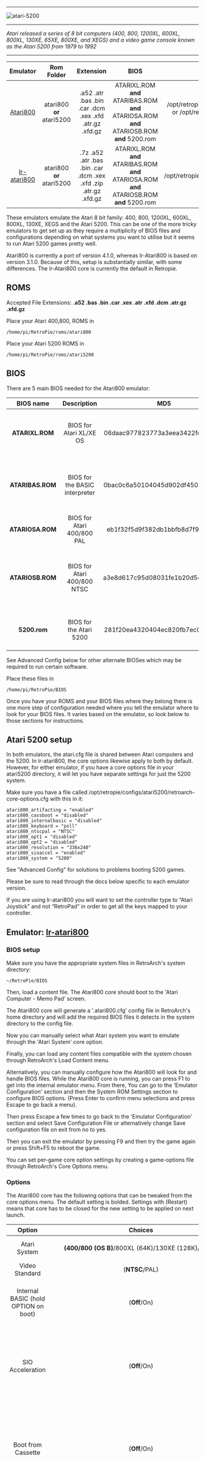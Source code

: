 ***
![atari-5200](https://cloud.githubusercontent.com/assets/10035308/12190121/2678efca-b582-11e5-954a-de6945b5f54e.png)
***
_Atari released a series of 8 bit computers (400, 800, 1200XL, 600XL, 800XL, 130XE, 65XE, 800XE, and XEGS) and a video game console known as the Atari 5200 from 1979 to 1992_
***

| Emulator | Rom Folder | Extension | BIOS |  Controller Config |
| :---: | :---: | :---: | :---: | :---: |
| [Atari800](https://atari800.github.io/)  | atari800 **or** atari5200  | .a52 .atr .bas .bin .car .dcm .xex .xfd .atr.gz .xfd.gz | ATARIXL.ROM **and** ATARIBAS.ROM **and** ATARIOSA.ROM **and** ATARIOSB.ROM **and** 5200.rom | /opt/retropie/configs/atari800/atari800.cfg or /opt/retropie/configs/atari800.cfg on older releases|
| [lr-atari800](https://github.com/libretro/libretro-atari800)  | atari800 **or** atari5200  | .7z .a52 .atr .bas .bin .car .dcm .xex .xfd .zip .atr.gz .xfd.gz | ATARIXL.ROM **and** ATARIBAS.ROM **and** ATARIOSA.ROM **and** ATARIOSB.ROM **and** 5200.rom | /opt/retropie/configs/atari5200/retroarch.cfg |

These emulators emulate the Atari 8 bit family: 400, 800, 1200XL, 600XL, 800XL, 130XE, XEGS and the Atari 5200. This can be one of the more tricky emulators to get set up as they require a multiplicity of BIOS files and configurations depending on what systems you want to utilise but it seems to run Atari 5200 games pretty well.

Atari800 is currently a port of version 4.1.0, whereas lr-Atari800 is based on version 3.1.0. Because of this, setup is substantially similar, with some differences. The lr-Atari800 core is currently the default in Retropie.

## ROMS
Accepted File Extensions: **.a52 .bas .bin .car .xex .atr .xfd .dcm .atr.gz .xfd.gz**

Place your Atari 400,800, ROMS in
```shell
/home/pi/RetroPie/roms/atari800
```

Place your Atari 5200 ROMS in
```shell
/home/pi/RetroPie/roms/atari5200
```

## BIOS
There are 5 main BIOS needed for the Atari800 emulator:

| BIOS name | Description | MD5 | CRC32 | Notes |
| :---: | :---: | :---: | :---: |  :---: |
|**ATARIXL.ROM** | BIOS for Atari XL/XE OS | 06daac977823773a3eea3422fd26a703 | 0x1f9cd270 | Version BB01R2 OS from Atari 800XL and early Atari 65XE/130XE |
|**ATARIBAS.ROM** | BIOS for the BASIC interpreter | 0bac0c6a50104045d902df4503a4c30b | 0x7d684184 | Basic Rev. C, Atari BASIC from 800XL and all Atari XE/XEGS, also sold on cartridge |
|**ATARIOSA.ROM** | BIOS for Atari 400/800 PAL | eb1f32f5d9f382db1bbfb8d7f9cb343a| 0x72b3fed4 | OS A from PAL Atari 400/800 |
|**ATARIOSB.ROM** | BIOS for Atari 400/800 NTSC | a3e8d617c95d08031fe1b20d541434b2 | 0x3e28a1fe | PCXFormer hack ROM, based on LINBUG version; a bugfixed NTSC OS B for 400/800 |
|**5200.rom** | BIOS for the Atari 5200 | 281f20ea4320404ec820fb7ec0693b38 |0x4248d3e3 | Original (not Rev. A) BIOS from 4-port and early 2-port 5200 |

See Advanced Config below for other alternate BIOSes which may be required to run certain software.

Place these files in
```shell
/home/pi/RetroPie/BIOS
```
Once you have your ROMS and your BIOS files where they belong there is one more step of configuration needed where you tell the emulator where to look for your BIOS files. It varies based on the emulator, so look below to those sections for instructions.

## Atari 5200 setup
In both emulators, the atari.cfg file is shared between Atari computers and the 5200. In lr-atari800, the core options likewise apply to both by default. However, for either emulator, if you have a core options file in your atari5200 directory, it will let you have separate settings for just the 5200 system.

Make sure you have a file called /opt/retropie/configs/atari5200/retroarch-core-options.cfg with this in it:

```shell
atari800_artifacting = "enabled"
atari800_cassboot = "disabled"
atari800_internalbasic = "disabled"
atari800_keyboard = "poll"
atari800_ntscpal = "NTSC"
atari800_opt1 = "disabled"
atari800_opt2 = "disabled"
atari800_resolution = "336x240"
atari800_sioaccel = "enabled"
atari800_system = "5200"
```
See "Advanced Config" for solutions to problems booting 5200 games.

Please be sure to read through the docs below specific to each emulator version. 

If you are using lr-atari800 you will want to set the controller type to “Atari Joystick” and not “RetroPad” in order to get all the keys mapped to your controller.

## Emulator: [lr-atari800](https://github.com/libretro/libretro-atari800)

### BIOS setup
Make sure you have the appropriate system files in RetroArch's system directory:

```shell
~/RetroPie/BIOS
```

Then, load a content file. The Atari800 core should boot to the 'Atari Computer - Memo Pad' screen.

The Atari800 core will generate a '.atari800.cfg' config file in RetroArch's home directory and will add the required BIOS files it detects in the system directory to the config file.

Now you can manually select what Atari system you want to emulate through the 'Atari System' core option.

Finally, you can load any content files compatible with the system chosen through RetroArch's Load Content menu.

Alternatively, you can manually configure how the Atari800 will look for and handle BIOS files. While the Atari800 core is running, you can press F1 to get into the internal emulator menu. From there, You can go to the 'Emulator Configuration' section and then the System ROM Settings section to configure BIOS options. (Press Enter to confirm menu selections and press Escape to go back a menu).

Then press Escape a few times to go back to the 'Emulator Configuration' section and select Save Configuration File or alternatively change Save configuration file on exit from no to yes.

Then you can exit the emulator by pressing F9 and then try the game again or press Shift+F5 to reboot the game.

You can set per-game core option settings by creating a game-options file through RetroArch's Core Options menu.

### Options

The Atari800 core has the following options that can be tweaked from the core options menu. The default setting is bolded. Settings with (Restart) means that core has to be closed for the new setting to be applied on next launch.

| Option | Choices | Description |
| :---: | :---: | :---: |
| Atari System | **(400/800 (OS B)**/800XL (64K)/130XE (128K)/5200) | Choose what Atari System to emulate. |
| Video Standard | (**NTSC**/PAL) |  |
| Internal BASIC (hold OPTION on boot)  | (**Off**/On) | Whether to launch with BASIC enabled. Most games want this off. |
| SIO Acceleration | (**Off**/On) | Speeds up emulation during file loading. You probably want this on but a few games will fail to load with it on. |
| Boot from Cassette | (**Off**/On) | Causes a .CAS file to serve as the boot drive instead of the normal precedence (Cartridge first if present, then Disk) |
| Hi-Res Artifacting | (**Off**/On) | Enables artificial color filters in high-res mode to mimic actual hardware. See Advanced Config for more | 
| Autodetect A5200 CartType |  (**Off**/On) | There are many kinds of 5200 carts. This attempts to determine what sort a file is automatically. It often fails. See Advanced Config for more. |
| Joy hack A5200 for Robotron | (**Off**/On) | Treats the second analog stick on a modern controller as joystick 2 |
| Internal resolution | (**336x240**/320x240/384x240/384x272/384x288/400x300) | Enables alternate resolutions. Note that most software actually runs in 320x192 and the rest is overscan. |
| Retroarch Keyboard type | (**poll**/callback) | Default is poll for performance. |

### Controllers
**Device types**

The Atari800 core supports the following device type(s) in the controls menu, bolded device types are the default for the specified user(s):

**User 1 - 2 device types**

    None - Input disabled.
    RetroPad - Joypad - Don't use this, switch to ATARI Joystick for joypad usage.
    ATARI Joystick - Joypad
    ATARI Keyboard - Keyboard - For keyboard usage

**Controller tables**

_Joypad and analog device type table_

If your controller is set to “Atari Joystick” you will have the following mappings:

| User 1 Remap descriptors | RetroPad Inputs | ATARI Joystick |
| :---: | :---: | :---: |
| B | |KEY RETURN | 
| Y| | Virtual keyboard ON/OFF | 
| Select | | Select key |
| Start| | Start key |
| Up | | Up |
| Down | | Down |
| Left | | Left |
| Right | | Right |
| A |  | Joystick button and Return key in emulator menu | 
| X |  | Atari 5200 second button and ESC key in emulator menu |
| L | | Option key |
| R | | Open emulator menu |
| L2 | | Space key |
| R2 | | ESC key |

_Keyboard device type table_

See the section below for Atari800 keyboard controls, they are the same.

### Known issues with lr-atari800

* NTSC filters do not work.
* "New artifacts" do not render properly.
* Sliders for adjusting anything in the menus do not work correctly. Adjust these values by editing the config file.
* The SHIFT and CTRL keys do not work when typing, including when used from the virtual keyboard.
* Analog stick implementation for several Atari 5200 games is broken (Gorf, Missile Command, etc)

Note that any option settable in the RGUI will override the atari.cfg config file. Numerous options are only settable via the emulator menu.

## Emulator: [Atari800](https://atari800.github.io/)

### BIOS setup

Navigate to either the Atari 800 or Atari 5200 system on emulationstation and choose a game. Either a screen will open up with a bunch of different cartridge options, or the game will crash. If you are playing a 5200 game then choose a 5200 cartridge option (Option #5 seems to work). You will then get a warning telling you that it needs a real Atari OS. (You need to legally own the 5200 hardware to have the BIOS). Then press F1 to open the menu and navigate down to "Emulator Configuration" and press enter. Then navigate down to System ROM Settings and then press Enter (Quick hint: use the escape button to go back up a step in the GUI).

The easiest option is to just select "Find ROM images in a directory" then navigate into the BIOS directory and press the space bar. If you have the right files and file names it should automatically place the BIOS files where they belong. 

Alternatively you can configure them manually:

**For 400/800:**
```     
 Custom OS ROM: select ATARIOSB.ROM in /home/pi/RetroPie/BIOS/ATARIOSB.ROM
      
 ROM_OS_A_PAL=  select ATARIOSA.ROM in /home/pi/RetroPie/BIOS/ATARIOSA.ROM
```
**For XL/XE:**
```     
 BBO1 REV. 2: select ATARIXL.ROM in /home/pi/RetroPie/BIOS/ATARIXL.ROM
```
**For 5200:**
```     
 Original: Select atari5200.rom in /home/pi/RetroPie/BIOS/5200.rom
```
**For BASIC:**
```      
Rev. C:  Select ATARIBAS.ROM in /home/pi/RetroPie/BIOS/ATARIBAS.ROM 
```
Then press escape a few times to go back to the "Emulator Settings" and select Save Configuration File or alternatively change Save configuration file on exit from no to yes.

Then you can exit the emulator by pressing F9 and then try the game again or press shift+F5 to reboot the game.

If you can't seem to make it work that way, once you have tried to start a game and use F9 to exit the emulator a file called .atari800.cfg will be created in the /home/pi directory.

This is a verified working .atari800.cfg file     
```shell
Atari 800 Emulator, Version 3.1.0
ROM_OS_A_NTSC=
ROM_OS_A_PAL=/home/pi/RetroPie/BIOS/ATARIOSA.ROM
ROM_OS_B_NTSC=
ROM_OS_AA00R10=
ROM_OS_AA00R11=
ROM_OS_BB00R1=
ROM_OS_BB01R2=/home/pi/RetroPie/BIOS/ATARIXL.ROM
ROM_OS_BB02R3=
ROM_OS_BB02R3V4=
ROM_OS_CC01R4=
ROM_OS_BB01R3=
ROM_OS_BB01R4=
ROM_OS_BB01R59=
ROM_OS_BB01R59A=
ROM_5200=/home/pi/RetroPie/BIOS/5200.rom
ROM_5200_A=
ROM_BASIC_A=
ROM_BASIC_B=
ROM_BASIC_C=/home/pi/RetroPie/BIOS/ATARIBAS.ROM
ROM_XEGAME=
ROM_400/800_CUSTOM=/home/pi/RetroPie/BIOS/ATARIOSB.ROM
ROM_XL/XE_CUSTOM=
ROM_5200_CUSTOM=
ROM_BASIC_CUSTOM=
ROM_XEGAME_CUSTOM=
OS_400/800_VERSION=AUTO
OS_XL/XE_VERSION=AUTO
OS_5200_VERSION=AUTO
BASIC_VERSION=AUTO
XEGS_GAME_VERSION=AUTO
H1_DIR=
H2_DIR=
H3_DIR=
H4_DIR=
HD_READ_ONLY=1
PRINT_COMMAND=lpr %s
SCREEN_REFRESH_RATIO=1
MACHINE_TYPE=Atari XL/XE
RAM_SIZE=64
DEFAULT_TV_MODE=PAL
MOSAIC_RAM_NUM_BANKS=0
AXLON_RAM_NUM_BANKS=0
ENABLE_MAPRAM=0
DISABLE_BASIC=1
ENABLE_SIO_PATCH=1
ENABLE_H_PATCH=1
ENABLE_P_PATCH=1
ENABLE_NEW_POKEY=1
STEREO_POKEY=0
SPEAKER_SOUND=1
BUILTIN_BASIC=0
KEYBOARD_LEDS=0
F_KEYS=0
BUILTIN_GAME=0
KEYBOARD_DETACHED=0
1200XL_JUMPER=0
CFG_SAVE_ON_EXIT=1
MIO_ROM=
BLACK_BOX_ROM=
XLD_D_ROM=
XLD_V_ROM=
CARTRIDGE_FILENAME=
CARTRIDGE_TYPE=0
CARTRIDGE_PIGGYBACK_FILENAME=
CARTRIDGE_PIGGYBACK_TYPE=0
CARTRIDGE_AUTOREBOOT=1
CASSETTE_FILENAME=
CASSETTE_LOADED=0
CASSETTE_WRITE_PROTECT=0
RTIME=1
COLOURS_NTSC_SATURATION=0
COLOURS_NTSC_CONTRAST=0
COLOURS_NTSC_BRIGHTNESS=0
COLOURS_NTSC_GAMMA=0.3
COLOURS_NTSC_HUE=0
COLOURS_NTSC_GTIA_DELAY=26.8
COLOURS_NTSC_EXTERNAL_PALETTE=
COLOURS_NTSC_EXTERNAL_PALETTE_LOADED=0
COLOURS_NTSC_ADJUST_EXTERNAL_PALETTE=0
COLOURS_PAL_SATURATION=0
COLOURS_PAL_CONTRAST=0
COLOURS_PAL_BRIGHTNESS=0
COLOURS_PAL_GAMMA=0.3
COLOURS_PAL_HUE=0
COLOURS_PAL_GTIA_DELAY=23.2
COLOURS_PAL_EXTERNAL_PALETTE=
COLOURS_PAL_EXTERNAL_PALETTE_LOADED=0
COLOURS_PAL_ADJUST_EXTERNAL_PALETTE=0
ARTIFACT_NTSC=NONE
ARTIFACT_PAL=NONE
ARTIFACT_NTSC_MODE=0
SCREEN_SHOW_SPEED=0
SCREEN_SHOW_IO_ACTIVITY=1
SCREEN_SHOW_IO_COUNTER=0
SCREEN_SHOW_1200XL_LEDS=1
SOUND_ENABLED=1
SOUND_RATE=44100
SOUND_BITS=16
SOUND_FRAG_FRAMES=0
SOUND_LATENCY=20
VIDEO_FILTERING=1
VIDEO_ZOOM=1.00
SDL_JOY_0_ENABLED=1
SDL_JOY_0_LEFT=260
SDL_JOY_0_RIGHT=262
SDL_JOY_0_UP=264
SDL_JOY_0_DOWN=261
SDL_JOY_0_TRIGGER=305
SDL_JOY_1_ENABLED=0
SDL_JOY_1_LEFT=97
SDL_JOY_1_RIGHT=100
SDL_JOY_1_UP=119
SDL_JOY_1_DOWN=115
SDL_JOY_1_TRIGGER=306
```
### Controls
```shell
F1 Built in user interface
F2 Option key
F3 Select key
F4 Start key
F5 Reset key ("warm reset")
Shift+F5 Reboot ("cold reset")
F6 Help key (XL/XE only)
F7 Break key
F8 Enter monitor
F9 Exit emulator
F10 Save screenshot
Shift+F10 Save interlaced screenshot
Alt+R Run Atari program
Alt+D Disk management
Alt+C Cartridge management
Alt+Y Select system
Alt+O Sound settings
Alt+W Sound recording start/stop
Alt+S Save state file
Alt+L Load state file
Alt+A About the emulator
```
### Quick Tips for Gameplay:
```shell
Start Game: F4
Up: up or numpad 8
Down: down or numpad 2
Right: right or numpad 6
Left: left or numpad 4
Fire: RCTRL
Exit Emulator: F9
```
## Troubleshooting

* If it freezes up on you on the cartridge screen then try rebooting your pi and try again. If it keeps failing you either have the wrong BIOS, your ROM isn't compatible, or you chose the wrong cartridge option.

### Typical file formats

* **.atr**: an Atari disk image. Typically needs BASIC disabled. You load these from the gamelist, basically you boot the Atari with this in the drive.
* **.dcm** and **.xfd** are two other disk formats that lr-atari800 can read.
* **.cas** is an Atari cassette image. It's not listed on the Retropie page, but I'd be surprised if the emu couldn't load it. You can actually boot from a cassette.
* **.rom** and **.bin** are typically cartridges. Note that you can have a disk in the drive AND a cart in the cartridge slot at the same time. Carts always take precedence over disks. Also note that these formats are not the same as a .car file because they usually don't need header information.
* **.a52** and **.car** are typically Atari 5200 cartridges, but you can find .car Atari 8 bit carts as well. These usually have header information, because there are over a dozen cart formats with added banks of memory, etc. See "5200" above for how to convert a cart to a bin and back in order to put the right header info on the cart.
* **.bin** and **.xex** are executables. You may also see .com. These are just binary executables, but not entire disk images. You can load these from the gamelist, or from the Disk Operating System, which on an Atari was a menu. Boot a disk with DOS on it (and there were like a dozen different DOSes you could use, often with incompatible disk formats) and you can use the menu to launch the executable. Game compilation disk images often have collections of these.
* **.bas** is a BASIC file. You cannot run these directly from the gamelist. You have to load them from disk while in BASIC (use LOAD "D:FILENAME.EXT" and once it loads, type RUN.) Many games consist of a disk image with DOS (a directory listing of the disk contents will show DOS.SYS and DUP.SYS), a BASIC program, and a little executable named AUTORUN.SYS. This basically makes the disk bootable and runs the .BAS program directly. These end up being .atr images that require BASIC.

[See here for an exhaustive list of Atari formats.](http://www.atarimania.com/faq-atari-400-800-xl-xe-what-file-formats-for-entire-disks-tapes-cartridges-are-there_106.html)

Note that the emulators let you fully manipulate disks! You can accidentally reformat your rom, and it will look the same from the outside. Many games require you to have a blank disk to save player state on. Don't mess up and save your player file over the game! Similarly, quite a lot of "player disks" and "scenario disks" and the like out there actually have people's saved games on them.

## Advanced Config

### BASIC and games
The Atari 400 and 800 systems ran a Memo Pad when you turned the machine on without loading a program or having a cartridge inserted. The BASIC cart was packed into the box. All the XL and XE models came with BASIC built into the machine. This meant that when booting the system, you had to tell the machine "the BASIC cart isn't actually plugged in" whenever you wanted to load anything else. This was accomplished by holding down the Option key while booting. If you didn't load anything, you ended up instead in a self-test mode. Lastly, carts always disabled BASIC automatically.

    400/800 with BASIC: Blue screen with READY. This is BASIC.
    400/800 with cart: the cart.
    400/800 without BASIC: Memo Pad.
    400/800 with .atr or .bin or .xex etc: the program
    XL/XE with BASIC: Blue screen with READY.
    XL/XE without BASIC: Self-test.
    XL/XE with cart: the cart.
    XL/XE with .atr or .bin or .xex: likely a crash
    XL/XE with .atr or .bin or .xex and BASIC disabled: the program
    5200 without cart: nothing but Atari logo.
    5200 with cart: the game.

Most games you will find for the Atari are machine language, and require that BASIC be disabled. See [this thread](https://retropie.org.uk/forum/topic/22392/lr-atari800-5200-artifacting-basic-and-other-guidance)

### Booting Atari 5200 cartridges

Often when you boot an Atari 5200 game, it gets stuck at the Atari logo, or just crashes, or it asks you to specify a cart type. There's a bunch of kinds, and they all have to do with how much memory was embedded in the cart, and how many chips that memory was using, and what order the banks were in, etc. There is supposed to be a header on the cart that tells the machine how to interpret it, but lots of cart dumps don't have the header.

The emulator, though, has the facility to create carts, and this can add the missing header back in. Then you'll never see this menu again. Do this by going to the emulator menu (F1), Cartridge Management, Extract ROM from cartridge, save it, then Create Cartridge from ROM image, and select the file you just created. You will be asked which cart type to use. A handy list gathered by forum members is here: [https://retropie.org.uk/forum/topic/16556/cartridge-type-code-list-for-atari-5200-games](https://retropie.org.uk/forum/topic/16556/cartridge-type-code-list-for-atari-5200-games). Be sure to test after making your choice; if it doesn't work, just try another one. Go through the entire 5200 library (it's not that big!) and you'll never get the choose cart menu again. Be sure to have a backup of all your 5200 roms, of course.

### Missile Command and Gorf on the 5200
Don't expect Missile Command, Gorf, and other games that use analog absolute position to work correctly with your controller. Both emulators mimic this analog controls using a mouse, and this may not work well in either core.

### Artifacting
High resolution graphics mode on Atari 8-bits was a one-color, two luminance mode. You could have one color for the background, and the same color at a different brightness for the pixels drawn. However, similar to the Apple II, the Atari supported what is called _artifacting_. This is a literal "artifact," a graphical glitch, caused by the way the chroma circuits in the original hardware worked.

If artifacting is turned off, many games which ought to be in color will appear in black and white. Among them are games like Lode Runner, Drol, A.E., most pinball games, and many others.

On the other hand, because of the way artifacting is implemented in the emulators, turning it on for all games will make text harder to read and many graphics not look crisp in games that no hi-res mode.

See [this thread](https://retropie.org.uk/forum/topic/22392/lr-atari800-5200-artifacting-basic-and-other-guidance/4) for an exhaustive discussion of artifacting with many screenshot examples.

**Atari 800**

To get the best artifacting results, press F1 for the emulator menu. Go to Display Settings. Select "Full NTSC filter" for the artifacting. Under NTSC filter settings, set Burst Mode at one of -1, -0.5, 0.5, or 1 (or adjust to taste).

**lr-atari800**

NTSC filters do not work in this emulator. Retroarch will default to "Old artifacts." No other choices will render correctly, but you can use the F1 menu to switch between four different versions of artifacts which will give different colors. As a rule of thumb, you'll find that most games are either mode 1 or GTIA. 

### Automatic handling of BASIC games and artifacting
If you are using lr-atari800, there is a runcommand-onstart script that will

* Automatically launch PAL games in PAL.
* Automatically enable BASIC for games that require it.
* Let you choose from the four NTSC artifacting modes at the runcommand menu by setting an emulator for a specific rom.

See the script [in this thread.](https://retropie.org.uk/forum/topic/22392/lr-atari800-5200-artifacting-basic-and-other-guidance/9)

### Other BIOSes and BASIC versions

While the five BIOS files listed above will deal with 99% of the software you likely want to run, both versions of the emulator support many alternate versions, some of which permit loading software that would otherwise crash or run in graphically distorted form.

The following table gives the other BIOS checksums accepted by the emulators. These can be manually set in

```shell
/opt/retropie/configs/atari800/atari.cfg
```

which is also symlinked from

```shell
~/.atari.cfg
```
by adding the full path to the relevant line. Alternatively, you can use the emulator's internal menu. In lr-atari800, this can be reached via F1 or the R button; in Atari800 you can reach it via F1. Navigate to _Emulator Configuration > System ROM Settings_. Place all the BIOS files in

```shell
~/RetroPie/BIOS
```

and select _Find ROM Images in a Directory_. The emulator will find all BIOS files that match these, regardless of their filename. (Info drawn from [Peter Dell's Atari ROM Checker website](http://www.wudsn.com/productions/atari800/atariromchecker/help/AtariROMChecker.html)).

| BIOS version | MD5 | CRC | Notes |
| :---: | :---: | :---: | :---: |
| ROM_OS_A_NTSC | a3c1585b5d19719f8acfa2b093bea75f | 0x4248d3e3 | OS from early NTSC Atari 400/800 |
| ROM_OS_A_PAL | eb1f32f5d9f382db1bbfb8d7f9cb343a | 0x72b3fed4 | OS from PAL Atari 400/800 |
| ROM_OS_B_NTSC | 4177f386a3bac989a981d3fe3388cb6c | 0x0e86d61d | late NTSC Atari 400/800, LINBUG version with incorrect checksums |
| **or** | f5b246fa5237b44c41c6c831ccf18a2d | 0xf28bc97d | Corrected LINBUG version with correct checksums |
| ROM_OS_AA00R10 | e3e8c74bfe1dcd6b56af50bd9a82dc15 | 0xc5c11546 | NTSC & PAL OS from Atari 1200XL |
| ROM_OS_AA00R11 | eacb8069c45e2ec4e0a19978bf2fc334 | 0x1a1d7b1b | NTSC & PAL OS from Atari 1200XL |
| ROM_OS_BB00R1 | 9aea45e724d2588fbbeda658c7dc53ee | 0x643bcc98 | NTSC & PAL 600XL |
| ROM_OS_BB01R2 | 06daac977823773a3eea3422fd26a703 | 0x1f9cd270 | NTSC & PAL 800XL/65XE/130XE |
| ROM_OS_BB02R3 | 2dbc73da0d34994d1e2e62e22eb49224 | 0x4149fd2c | OS from Atari 1450XLD prototype, known as OSR3V2-416.BIN |
| ROM_OS_BB02R3V4 | 9f5449c881475a5cca40849c743205f8 | 0xd425a9cf | OS from Atari 1450XLD prototype, known as OS1450.128 and 1450R3VX.ROM |
| ROM_OS_CC01R4 | 65020266380e33cce50ebf8b9d91122a | 0x0e000b99 | Potential Production ROM, compiled from sources by Tomasz Krasuski on 2014-05-31 |
| ROM_OS_BB01R3 | 54e704558a6aedfc45cebf8f8ac9c312 | 0x29f133f7 | NTSC & PAL OS from late Atari 65XE/130XE | 
| ROM_OS_BB01R4 | b7a2a04677d34f069eeb643d5238bf86 | 0x1eaf4002 | NTSC/PAL XEGS |
| ROM_OS_BB01R59 | d467f55fb7643553b69b34bf7e805b7d | 0x45f47988 | Arabic Atari XEGS |
| ROM_OS_BB01R59A | 69396860e53f58d798421d06d766c3ba | 0xf0a236d3 | Arabic Atari 65XE |
| ROM_XEGAME | d7eb37aec6960cba36bc500e0e5d00bc | 0xbdca01fb | Missile Command, built-in version from Atari XEGS |

In addition, custom BIOSes can also be loaded; in fact, the default recommendation for an OS B BIOS is actually a hacked version from the PCXFormer emulator.

| BIOS version | MD5 | CRC | Notes |
| :---: | :---: | :---: | :---: |
| ROM_400/800_CUSTOM | a3e8d617c95d08031fe1b20d541434b2 | 0x3e28a1fe | NTSC PCXFormer hack ROM, based on LINBUG version |
| | 7e5e4ce9508edef684ebe2c5a0e6f0d3 | 0x0ffce3cb | NTSC Corrected PCXFormer hack ROM with correct checksums | 

There are three different versions of BASIC. Some BASIC software requires OS A and Rev. A BASIC; this is usually noted in the filename as [OSa]. The vast majority of the time, you will want Rev. C.

| BIOS version | MD5 | CRC | Notes |
| :---: | :---: | :---: | :---: |
| ROM_BASIC_A | a4dc52536d526ecc51ea857b9fa2b90f | 0x4bec4de2 | Atari BASIC sold on cartridge for the 400/800 | 
| ROM_BASIC_B | 04ea6a4e386601445ca5bfc8e37fb620 | 0xf0202fb3 | Atari BASIC from Atari 600XL/early Atari 800XL, also sold on cartridge | 
| ROM_BASIC_C | 0bac0c6a50104045d902df4503a4c30b | 0x7d684184 | Atari BASIC from 800XL and all Atari XE/XEGS, also sold on cartridge |

There are two possible BIOSes for the Atari 5200.

| BIOS version | MD5 | CRC | Notes |
| :---: | :---: | :---: | :---: |
| ROM_5200 | 281f20ea4320404ec820fb7ec0693b38 | 0x4248d3e3 | BIOS from 4-port and early 2-port 5200 |
| ROM_5200_A | ee7b85f5ca384dcb1f284946f3c12ac4 | 0xc2ba2613 | BIOS from late 2-port 5200 |

In Atari800, you can select which of these to boot into using command line switches.

```shell
-osa_rom <filename>   Use specified OS/A ROM image
-osb_rom <filename>   Use specified OS/B ROM image
-xlxe_rom <filename>  Use specified XL/XE OS ROM image
-5200_rom <filename>  Use specified 5200 OS ROM image
-basic_rom <filename> Use specified Atari BASIC ROM image

-800-rev auto|a-ntsc|a-pal|b-ntsc|custom              Select OS revision for Atari 400/800
-xl-rev auto|10|11|1|2|3a|3b|5|3|4|59|59a|custom      Select OS revision for Atari XL/XE
-5200-rev auto|orig|a|custom                          Select OS revision for Atari 5200
-basic-rev auto|a|b|c|custom                          Select BASIC revision
-xegame-rev auto|orig|custom                          Select XEGS builtin game version
``` 

In lr-atari800, Retroarch has hardcoded these choices into the Options menu. These are saved in 

```shell
/opt/retropie/configs/all/retroarch-core-options.cfg
```
where the options are

```shell
400/800 (OS B)
800XL (64K)
130XE (128K)
5200
```

and the option line is 

```shell
atari800_system = "800XL (64K)"
```

Note that since core options override the emulator's own config file, but Retroarch doesn't cover all the sub-options, you can set different versions of BASIC or different BIOSes for the supported systems via the emulator menu.